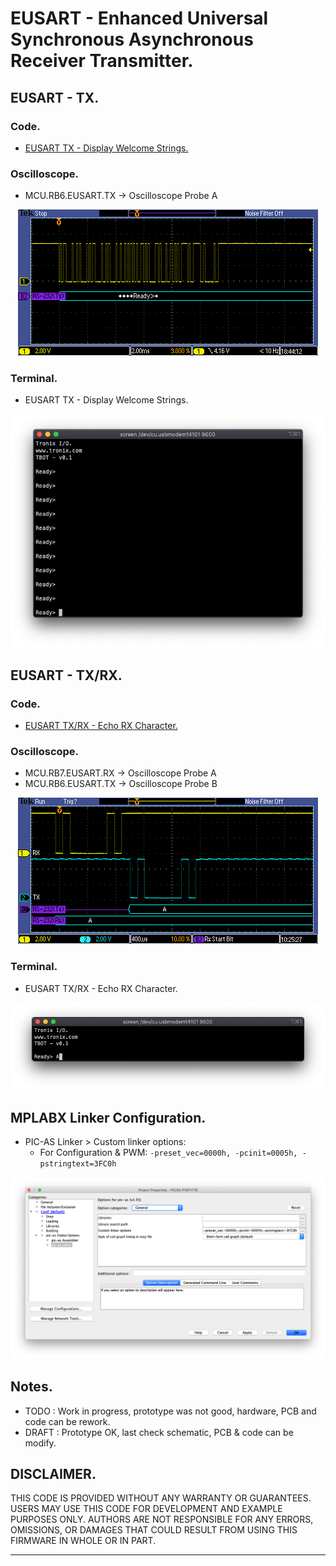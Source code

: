 # EUSART - Enhanced Universal Synchronous Asynchronous Receiver Transmitter.

## EUSART - TX.

### Code.

- [EUSART TX - Display Welcome Strings.](https://github.com/tronixio/robot-tbot/blob/main/Code/eusart/eusart-tx.s)

### Oscilloscope.

- MCU.RB6.EUSART.TX -> Oscilloscope Probe A

<p align="center">
<img alt="MCU.RB6.EUSART.TX" src="https://github.com/tronixio/robot-tbot/blob/main/Code/extras/TEK00001.png">
</p>

### Terminal.

- EUSART TX - Display Welcome Strings.

<p align="center">
<img alt="EUSART TX" src="https://github.com/tronixio/robot-tbot/blob/main/Code/extras/eusart-0.png">
</p>

## EUSART - TX/RX.

### Code.

- [EUSART TX/RX - Echo RX Character.](https://github.com/tronixio/robot-tbot/blob/main/Code/eusart/eusart-txrx.s)

### Oscilloscope.

- MCU.RB7.EUSART.RX -> Oscilloscope Probe A
- MCU.RB6.EUSART.TX -> Oscilloscope Probe B

<p align="center">
<img alt="MCU.RB6.EUSART.TX" src="https://github.com/tronixio/robot-tbot/blob/main/Code/extras/TEK00002.png">
</p>

### Terminal.

- EUSART TX/RX - Echo RX Character.

<p align="center">
<img alt="EUSART TX/RX" src="https://github.com/tronixio/robot-tbot/blob/main/Code/extras/eusart-1.png">
</p>

## MPLABX Linker Configuration.

- PIC-AS Linker > Custom linker options:
  - For Configuration & PWM: `-preset_vec=0000h, -pcinit=0005h, -pstringtext=3FC0h`

![MPLABX Configuration](https://github.com/tronixio/robot-tbot/blob/main/Code/extras/configuration-1.png)

## Notes.

- TODO : Work in progress, prototype was not good, hardware, PCB and code can be rework.
- DRAFT : Prototype OK, last check schematic, PCB & code can be modify.

## DISCLAIMER.

THIS CODE IS PROVIDED WITHOUT ANY WARRANTY OR GUARANTEES.
USERS MAY USE THIS CODE FOR DEVELOPMENT AND EXAMPLE PURPOSES ONLY.
AUTHORS ARE NOT RESPONSIBLE FOR ANY ERRORS, OMISSIONS, OR DAMAGES THAT COULD
RESULT FROM USING THIS FIRMWARE IN WHOLE OR IN PART.

---
